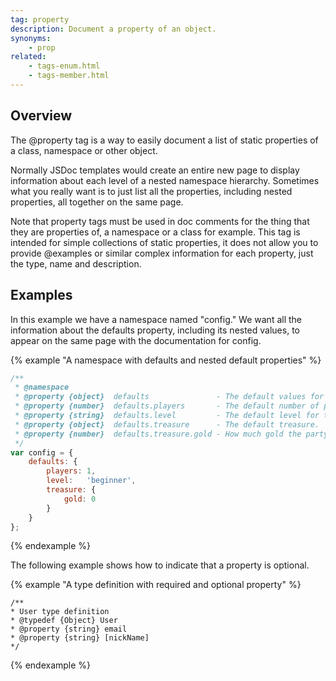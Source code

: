 ```yaml
---
tag: property
description: Document a property of an object.
synonyms:
    - prop
related:
    - tags-enum.html
    - tags-member.html
---
```


## Overview

The @property tag is a way to easily document a list of static properties of a class, namespace or
other object.

Normally JSDoc templates would create an entire new page to display information about each level of
a nested namespace hierarchy. Sometimes what you really want is to just list all the properties,
including nested properties, all together on the same page.

Note that property tags must be used in doc comments for the thing that they are properties of, a
namespace or a class for example. This tag is intended for simple collections of static properties,
it does not allow you to provide @examples or similar complex information for each property, just
the type, name and description.


## Examples

In this example we have a namespace named "config." We want all the information about the defaults
property, including its nested values, to appear on the same page with the documentation for config.

{% example "A namespace with defaults and nested default properties" %}

```js
/**
 * @namespace
 * @property {object}  defaults               - The default values for parties.
 * @property {number}  defaults.players       - The default number of players.
 * @property {string}  defaults.level         - The default level for the party.
 * @property {object}  defaults.treasure      - The default treasure.
 * @property {number}  defaults.treasure.gold - How much gold the party starts with.
 */
var config = {
    defaults: {
        players: 1,
        level:   'beginner',
        treasure: {
            gold: 0
        }
    }
};
```
{% endexample %}

The following example shows how to indicate that a property is optional.

 {% example "A type definition with required and optional property" %}

 ```
/**
 * User type definition
 * @typedef {Object} User
 * @property {string} email
 * @property {string} [nickName]
 */
 ```
 {% endexample %}